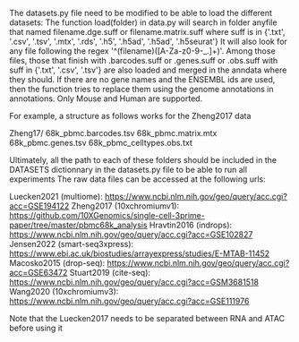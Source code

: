 The datasets.py file need to be modified to be able to load the different datasets:
The function load(folder) in data.py will search in folder anyfile that named filename.dge.suff or filename.matrix.suff where suff is in {'.txt', '.csv', '.tsv', '.mtx', '.rds', '.h5', '.h5ad', '.h5ad', '.h5seurat'}
It will also look for any file following the regex '^(filename)([A-Za-z0-9\-\_\.]+)'. Among those files, those that finish with .barcodes.suff or .genes.suff or .obs.suff with suff in {'.txt', '.csv', '.tsv'} are also loaded and merged in the anndata where they should. If there are no gene names and the ENSEMBL ids are used, then the function tries to replace them using the genome annotations in annotations. Only Mouse and Human are supported.

For example, a structure as follows works for the Zheng2017 data

Zheng17/
  68k_pbmc.barcodes.tsv
  68k_pbmc.matrix.mtx
  68k_pbmc.genes.tsv
  68k_pbmc_celltypes.obs.txt
  
Ultimately, all the path to each of these folders should be included in the DATASETS dictionnary in the datasets.py file to be able to run all experiments
The raw data files can be accessed at the following urls:

Luecken2021 (multiome): https://www.ncbi.nlm.nih.gov/geo/query/acc.cgi?acc=GSE194122
Zheng2017 (10xchromiumv1): https://github.com/10XGenomics/single-cell-3prime-paper/tree/master/pbmc68k_analysis
Hravtin2016 (indrops): https://www.ncbi.nlm.nih.gov/geo/query/acc.cgi?acc=GSE102827
Jensen2022 (smart-seq3xpress): https://www.ebi.ac.uk/biostudies/arrayexpress/studies/E-MTAB-11452
Macosko2015 (drop-seq): https://www.ncbi.nlm.nih.gov/geo/query/acc.cgi?acc=GSE63472
Stuart2019 (cite-seq): https://www.ncbi.nlm.nih.gov/geo/query/acc.cgi?acc=GSM3681518
Wang2020 (10xchromiumv3): https://www.ncbi.nlm.nih.gov/geo/query/acc.cgi?acc=GSE111976

Note that the Luecken2017 needs to be separated between RNA and ATAC before using it
